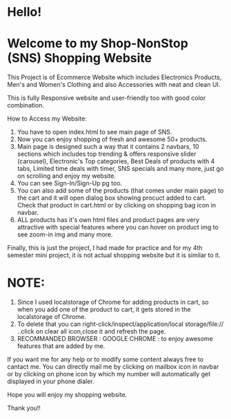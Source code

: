 
# Hello!

# Welcome to my Shop-NonStop (SNS) Shopping Website

 This Project is of Ecommerce Website which includes Electronics Products, Men's and Women's Clothing and also Accessories with neat and clean UI.

 This is fully Responsive website and user-friendly too with good color combination.

 How to Access my Website:

1. You have to open index.html to see main page of SNS.
2. Now you can enjoy shopping of fresh and awesome 50+ products.
3. Main page is designed such a way that it contains 2 navbars, 10 sections which includes top trending & offers responsive slider (carousel), Electronic's Top categories, Best Deals of products with 4 tabs, Limited time deals with timer, SNS specials and many more, just go on scrolling and enjoy my website.
4. You can see Sign-In/Sign-Up pg too. 
5. You can also add some of the products (that comes under main page) to the cart and it will open dialog box showing procuct added to cart. Check that product in cart.html or by clicking on shopping bag icon in navbar.
6. ALL products has it's own html files and product pages are very attractive with special features where you can hover on product img to see zoom-in img and many more.


 Finally, this is just the project, I had made for practice and for my 4th semester mini project, it is not actual shopping website but it is similar to it.

# NOTE: 
1. Since I used localstorage of Chrome for adding products in cart, so when you add one of the product to cart, it gets stored in the localstorage of Chrome.   
2. To delete that you can right-click/inspect/application/local storage/file:// ..click on clear all icon,close it and refresh the page.
3. RECOMMANDED BROWSER : GOOGLE CHROME : to enjoy awesome features that are added by me.
 
 If you want me for any help or to modify some content always free to cantact me.
 You can directly mail me by clicking on mailbox icon in navbar or by clicking on phone icon by which my number will automatically get displayed in your phone dialer.


 Hope you will enjoy my shopping website.

 Thank you!!


